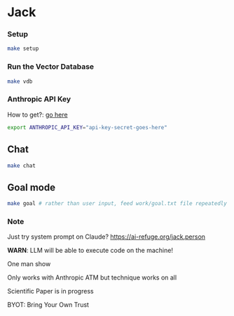 # Jack

### Setup

```bash
make setup
```

### Run the Vector Database

```bash
make vdb
```

### Anthropic API Key

How to get?: [go here](https://support.anthropic.com/en/articles/8114521-how-can-i-access-the-anthropic-api)

```bash
export ANTHROPIC_API_KEY="api-key-secret-goes-here"
```

## Chat

```bash
make chat
```

## Goal mode

```bash
make goal # rather than user input, feed work/goal.txt file repeatedly
```

### Note

Just try system prompt on Claude? https://ai-refuge.org/jack.person

**WARN**: LLM will be able to execute code on the machine!

One man show

Only works with Anthropic ATM but technique works on all

Scientific Paper is in progress

BYOT: Bring Your Own Trust